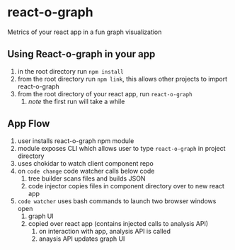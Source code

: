 # react-o-graph

Metrics of your react app in a fun graph visualization

## Using React-o-graph in your app

1. in the root directory run `npm install`
2. from the root directory run `npm link`, this allows other projects to import react-o-graph
3. from the root directory of your react app, run `react-o-graph`
   1. *note* the first run will take a while

## App Flow

1. user installs react-o-graph npm module
2. module exposes CLI which allows user to type `react-o-graph` in project directory
3. uses chokidar to watch client component repo
4. on `code change` code watcher calls below code
   1. tree builder scans files and builds JSON
   2. code injector copies files in component directory over to new react app
5. `code watcher` uses bash commands to launch two browser windows open
   1. graph UI
   2. copied over react app (contains injected calls to analysis API)
      1. on interaction with app, analysis API is called
      2. anaysis API updates graph UI
